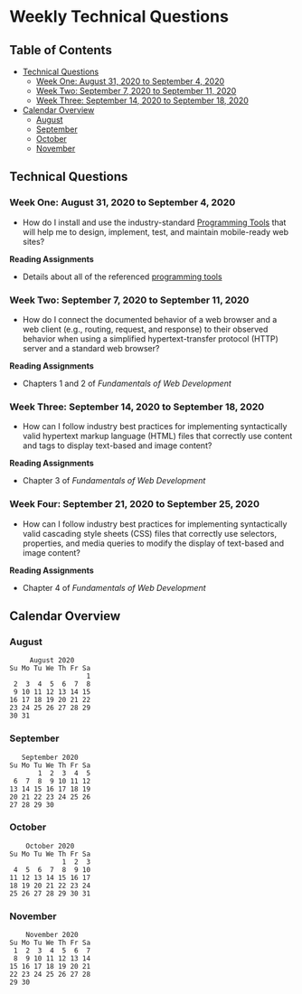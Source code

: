 # Weekly Technical Questions

## Table of Contents

* [Technical Questions](#technical-questions)
  + [Week One: August 31, 2020 to September 4, 2020](#week-one-august-31-2020-to-september-4-2020)
  + [Week Two: September 7, 2020 to September 11, 2020](#week-two-september-7-2020-to-september-11-2020)
  + [Week Three: September 14, 2020 to September 18, 2020](#week-three-september-14-2020-to-september-18-2020)
* [Calendar Overview](#calendar-overview)
  + [August](#august)
  + [September](#september)
  + [October](#october)
  + [November](#november)

## Technical Questions

### Week One: August 31, 2020 to September 4, 2020

- How do I install and use the industry-standard [Programming
  Tools](../tools/programming-tools.md) that will help me to design, implement,
  test, and maintain mobile-ready web sites?

**Reading Assignments**

- Details about all of the referenced [programming tools](../tools/programming-tools.md)

### Week Two: September 7, 2020 to September 11, 2020

- How do I connect the documented behavior of a web browser and a web client
  (e.g., routing, request, and response) to their observed behavior when using a
  simplified hypertext-transfer protocol (HTTP) server and a standard web
  browser?

**Reading Assignments**

- Chapters 1 and 2 of *Fundamentals of Web Development*

### Week Three: September 14, 2020 to September 18, 2020

- How can I follow industry best practices for implementing syntactically valid
  hypertext markup language (HTML) files that correctly use content and tags to
  display text-based and image content?

**Reading Assignments**

- Chapter 3 of *Fundamentals of Web Development*

### Week Four: September 21, 2020 to September 25, 2020

- How can I follow industry best practices for implementing syntactically valid
  cascading style sheets (CSS) files that correctly use selectors, properties,
  and media queries to modify the display of text-based and image content?

**Reading Assignments**

- Chapter 4 of *Fundamentals of Web Development*

## Calendar Overview

### August

```
     August 2020
Su Mo Tu We Th Fr Sa
                   1
 2  3  4  5  6  7  8
 9 10 11 12 13 14 15
16 17 18 19 20 21 22
23 24 25 26 27 28 29
30 31
```

### September

```
   September 2020
Su Mo Tu We Th Fr Sa
       1  2  3  4  5
 6  7  8  9 10 11 12
13 14 15 16 17 18 19
20 21 22 23 24 25 26
27 28 29 30
```

### October

```
    October 2020
Su Mo Tu We Th Fr Sa
             1  2  3
 4  5  6  7  8  9 10
11 12 13 14 15 16 17
18 19 20 21 22 23 24
25 26 27 28 29 30 31

```

### November

```
    November 2020
Su Mo Tu We Th Fr Sa
 1  2  3  4  5  6  7
 8  9 10 11 12 13 14
15 16 17 18 19 20 21
22 23 24 25 26 27 28
29 30
```
